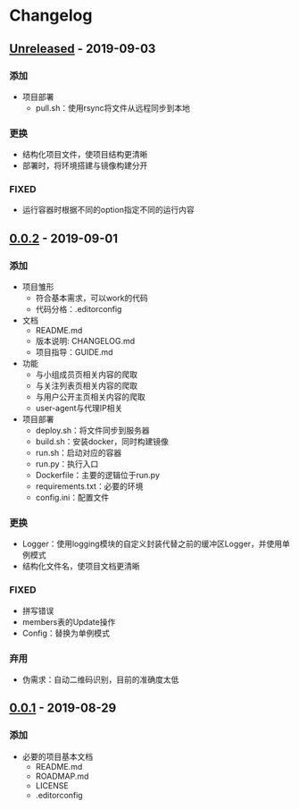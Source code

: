 # Changelog
## [Unreleased] - 2019-09-03
### 添加
- 项目部署
    - pull.sh：使用rsync将文件从远程同步到本地

### 更换
- 结构化项目文件，使项目结构更清晰
- 部署时，将环境搭建与镜像构建分开

### FIXED
- 运行容器时根据不同的option指定不同的运行内容

## [0.0.2] - 2019-09-01
### 添加
- 项目雏形
    - 符合基本需求，可以work的代码
    - 代码分格：.editorconfig
- 文档
    - README.md
    - 版本说明: CHANGELOG.md
    - 项目指导：GUIDE.md
- 功能
    - 与小组成员页相关内容的爬取
    - 与关注列表页相关内容的爬取
    - 与用户公开主页相关内容的爬取
    - user-agent与代理IP相关
- 项目部署
    - deploy.sh：将文件同步到服务器
    - build.sh：安装docker，同时构建镜像
    - run.sh：启动对应的容器
    - run.py：执行入口
    - Dockerfile：主要的逻辑位于run.py
    - requirements.txt：必要的环境
    - config.ini：配置文件

### 更换
- Logger：使用logging模块的自定义封装代替之前的缓冲区Logger，并使用单例模式
- 结构化文件名，使项目文档更清晰

### FIXED
- 拼写错误
- members表的Update操作
- Config：替换为单例模式

### 弃用
- 伪需求：自动二维码识别，目前的准确度太低

## [0.0.1] - 2019-08-29
### 添加
- 必要的项目基本文档
    - README.md
    - ROADMAP.md
    - LICENSE
    - .editorconfig

[Unreleased]: https://github.com/zhongqin0820/2a-sieve-4db
[0.0.2]: https://github.com/zhongqin0820/2a-sieve-4db/releases/tag/v0.0.2
[0.0.1]: https://github.com/zhongqin0820/2a-sieve-4db/releases/tag/v0.0.1
